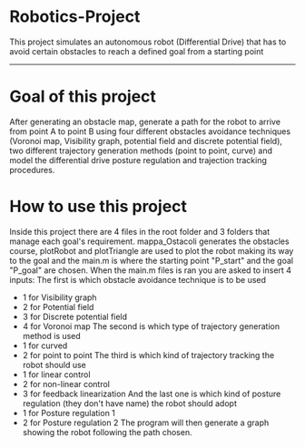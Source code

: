 # Robotics-Project
This project simulates an autonomous robot (Differential Drive) that has to avoid certain obstacles to reach a defined goal from a starting point
***

# Goal of this project
After generating an obstacle map, generate a path for the robot to arrive from point A to point B using four different obstacles avoidance techniques (Voronoi map, Visibility graph, potential field and discrete potential field), two different trajectory generation methods (point to point, curve) and model the differential drive posture regulation and trajection tracking procedures.

# How to use this project
Inside this project there are 4 files in the root folder and 3 folders that manage each goal's requirement.
mappa_Ostacoli generates the obstacles course, plotRobot and plotTriangle are used to plot the robot making its way to the goal and the main.m is where the starting point "P_start" and the goal "P_goal" are chosen.
When the main.m files is ran you are asked to insert 4 inputs: 
The first is which obstacle avoidance technique is to be used
- 1 for Visibility graph
- 2 for Potential field
- 3 for Discrete potential field
- 4 for Voronoi map
The second is which type of trajectory generation method is used
- 1 for curved
- 2 for point to point
The third is which kind of trajectory tracking the robot should use
- 1 for linear control
- 2 for non-linear control
- 3 for feedback linearization
And the last one is which kind of posture regulation (they don't have name) the robot should adopt
- 1 for Posture regulation 1 
- 2 for Posture regulation 2
The program will then generate a graph showing the robot following the path chosen.
